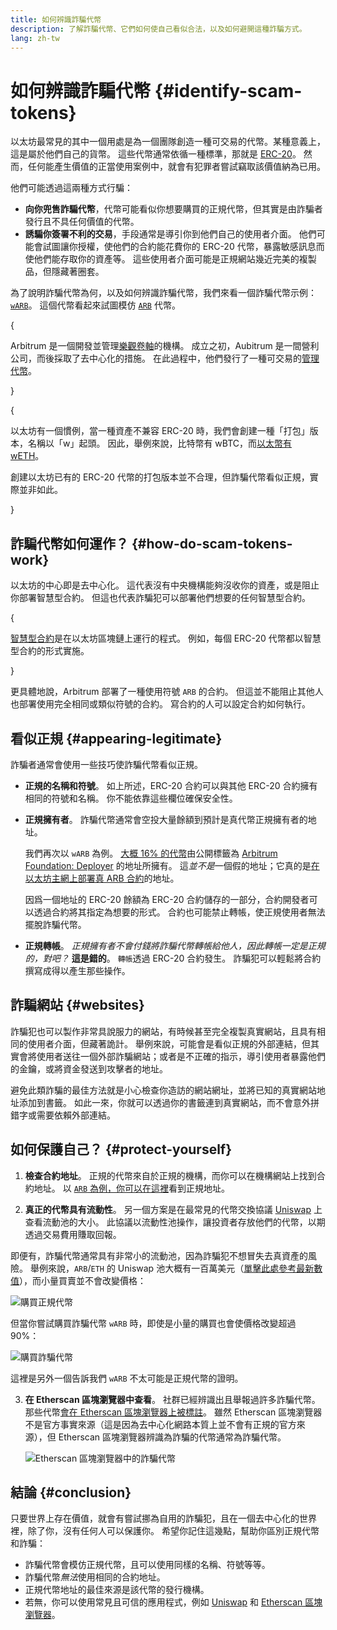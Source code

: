 ```yaml
---
title: 如何辨識詐騙代幣
description: 了解詐騙代幣、它們如何使自己看似合法，以及如何避開這種詐騙方式。
lang: zh-tw
---
```


# 如何辨識詐騙代幣 {#identify-scam-tokens}

以太坊最常見的其中一個用處是為一個團隊創造一種可交易的代幣。某種意義上，這是屬於他們自己的貨幣。 這些代幣通常依循一種標準，那就是 [ERC-20](/developers/docs/standards/tokens/erc-20/)。 然而，任何能產生價值的正當使用案例中，就會有犯罪者嘗試竊取該價值納為已用。

他們可能透過這兩種方式行騙：

- **向你兜售詐騙代幣**，代幣可能看似你想要購買的正規代幣，但其實是由詐騙者發行且不具任何價值的代幣。
- **誘騙你簽署不利的交易**，手段通常是導引你到他們自己的使用者介面。 他們可能會試圖讓你授權，使他們的合約能花費你的 ERC-20 代幣，暴露敏感訊息而使他們能存取你的資產等。 這些使用者介面可能是正規網站幾近完美的複製品，但隱藏著圈套。

為了說明詐騙代幣為何，以及如何辨識詐騙代幣，我們來看一個詐騙代幣示例：[`wARB`](https://etherscan.io/token/0xb047c8032b99841713b8e3872f06cf32beb27b82)。 這個代幣看起來試圖模仿 [`ARB`](https://etherscan.io/address/0xb50721bcf8d664c30412cfbc6cf7a15145234ad1) 代幣。

{
<ExpandableCard
title="什麼是 ARB?"
contentPreview=''>

Arbitrum 是一個開發並管理<a href="/developers/docs/scaling/optimistic-rollups/">樂觀卷軸</a>的機構。 成立之初，Aubitrum 是一間營利公司，而後採取了去中心化的措施。 在此過程中，他們發行了一種可交易的<a href="/dao/#token-based-membership">管理代幣</a>。

</ExpandableCard>
}

{
<ExpandableCard
title="為什麼詐騙代幣叫做 wARB？"
contentPreview=''>

以太坊有一個慣例，當一種資產不兼容 ERC-20 時，我們會創建一種「打包」版本，名稱以「w」起頭。 因此，舉例來說，比特幣有 wBTC，而<a href="https://cointelegraph.com/news/what-is-wrapped-ethereum-weth-and-how-does-it-work">以太幣有 wETH</a>。

創建以太坊已有的 ERC-20 代幣的打包版本並不合理，但詐騙代幣看似正規，實際並非如此。

</ExpandableCard>
}

## 詐騙代幣如何運作？ {#how-do-scam-tokens-work}

以太坊的中心即是去中心化。 這代表沒有中央機構能夠沒收你的資產，或是阻止你部署智慧型合約。 但這也代表詐騙犯可以部署他們想要的任何智慧型合約。

{
<ExpandableCard
title="什麼是智慧型合約？"
contentPreview=''>

<a href="/developers/docs/smart-contracts/">智慧型合約</a>是在以太坊區塊鏈上運行的程式。 例如，每個 ERC-20 代幣都以智慧型合約的形式實施。

</ExpandableCard>
}

更具體地說，Arbitrum 部署了一種使用符號 `ARB` 的合約。 但這並不能阻止其他人也部署使用完全相同或類似符號的合約。 寫合約的人可以設定合約如何執行。

## 看似正規 {#appearing-legitimate}

詐騙者通常會使用一些技巧使詐騙代幣看似正規。

- **正規的名稱和符號**。 如上所述，ERC-20 合約可以與其他 ERC-20 合約擁有相同的符號和名稱。 你不能依靠這些欄位確保安全性。

- **正規擁有者**。 詐騙代幣通常會空投大量餘額到預計是真代幣正規擁有者的地址。

  我們再次以 `wARB` 為例。 [大概 16% 的代幣](https://etherscan.io/token/0xb047c8032b99841713b8e3872f06cf32beb27b82?a=0x1c8db745abe3c8162119b9ef2c13864cd1fdd72f)由公開標籤為 [Arbitrum Foundation: Deployer](https://etherscan.io/address/0x1c8db745abe3c8162119b9ef2c13864cd1fdd72f) 的地址所擁有。 這*並不是*一個假的地址；它真的是[在以太坊主網上部署真 ARB 合約](https://etherscan.io/tx/0x242b50ab4fe9896cb0439cfe6e2321d23feede7eeceb31aa2dbb46fc06ed2670)的地址。

  因爲一個地址的 ERC-20 餘額為 ERC-20 合約儲存的一部分，合約開發者可以透過合約將其指定為想要的形式。 合約也可能禁止轉帳，使正規使用者無法擺脫詐騙代幣。

- **正規轉帳**。 _正規擁有者不會付錢將詐騙代幣轉帳給他人，因此轉帳一定是正規的，對吧？_ **這是錯的**。 `轉帳`透過 ERC-20 合約發生。 詐騙犯可以輕鬆將合約撰寫成得以產生那些操作。

## 詐騙網站 {#websites}

詐騙犯也可以製作非常具說服力的網站，有時候甚至完全複製真實網站，且具有相同的使用者介面，但藏著詭計。 舉例來說，可能會是看似正規的外部連結，但其實會將使用者送往一個外部詐騙網站；或者是不正確的指示，導引使用者暴露他們的金鑰，或將資金發送到攻擊者的地址。

避免此類詐騙的最佳方法就是小心檢查你造訪的網站網址，並將已知的真實網站地址添加到書籤。 如此一來，你就可以透過你的書籤連到真實網站，而不會意外拼錯字或需要依賴外部連結。

## 如何保護自己？ {#protect-yourself}

1. **檢查合約地址**。 正規的代幣來自於正規的機構，而你可以在機構網站上找到合約地址。 以 [`ARB` 為例，你可以在這裡](https://docs.arbitrum.foundation/deployment-addresses#token)看到正規地址。

2. **真正的代幣具有流動性**。 另一個方案是在最常見的代幣交換協議 [Uniswap](https://uniswap.org/) 上查看流動池的大小。 此協議以流動性池操作，讓投資者存放他們的代幣，以期透過交易費用賺取回報。

即便有，詐騙代幣通常具有非常小的流動池，因為詐騙犯不想冒失去真資產的風險。 舉例來說，`ARB`/`ETH` 的 Uniswap 池大概有一百萬美元（[單擊此處參考最新數值](https://info.uniswap.org/#/pools/0x755e5a186f0469583bd2e80d1216e02ab88ec6ca)），而小量買賣並不會改變價格：

![購買正規代幣](./uniswap-real.png)

但當你嘗試購買詐騙代幣 `wARB` 時，即使是小量的購買也會使價格改變超過 90%：

![購買詐騙代幣](./uniswap-scam.png)

這裡是另外一個告訴我們 `wARB` 不太可能是正規代幣的證明。

3. **在 Etherscan 區塊瀏覽器中查看**。 社群已經辨識出且舉報過許多詐騙代幣。 那些代幣[會在 Etherscan 區塊瀏覽器上被標註](https://info.etherscan.com/etherscan-token-reputation/)。 雖然 Etherscan 區塊瀏覽器不是官方事實來源（這是因為去中心化網路本質上並不會有正規的官方來源），但 Etherscan 區塊瀏覽器辨識為詐騙的代幣通常為詐騙代幣。

   ![Etherscan 區塊瀏覽器中的詐騙代幣](./etherscan-scam.png)

## 結論 {#conclusion}

只要世界上存在價值，就會有嘗試挪為自用的詐騙犯，且在一個去中心化的世界裡，除了你，沒有任何人可以保護你。 希望你記住這幾點，幫助你區別正規代幣和詐騙：

- 詐騙代幣會模仿正規代幣，且可以使用同樣的名稱、符號等等。
- 詐騙代幣*無法*使用相同的合約地址。
- 正規代幣地址的最佳來源是該代幣的發行機構。
- 若無，你可以使用常見且可信的應用程式，例如 [Uniswap](https://app.uniswap.org/#/swap) 和 [Etherscan 區塊瀏覽器](https://etherscan.io/)。
